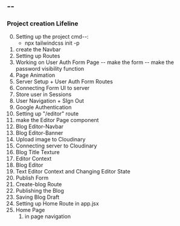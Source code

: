 #

## --

### Project creation Lifeline

0. Setting up the project
   cmd--:
   - npx tailwindcss init -p
1. create the Navbar
2. Setting up Routes
3. Working on User Auth Form Page
   -- make the form
   -- make the password visibility function
4. Page Animation
5. Server Setup + User Auth Form Routes
6. Connecting Form UI to server
7. Store user in Sessions
8. User Navigation + SIgn Out
9. Google Authentication
10. Setting up "/editor" route
11. make the Editor Page component
12. Blog Editor-Navbar
13. Blog Editor-Banner
14. Upload image to Cloudinary
15. Connecting server to Cloudinary
16. Blog Title Texture
17. Editor Context
18. Blog Editor
19. Text Editor Context and Changing Editor State
20. Publish Form
21. Create-blog Route
22. Publishing the Blog
23. Saving Blog Draft
24. Setting up Home Route in app.jsx
25. Home Page
    1. in page navigation
